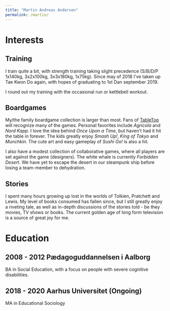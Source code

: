 ```yaml
---
title: "Martin Andreas Andersen"
permalink: /martin/
---
```


# Interests

## Training
I train quite a bit, with strength training taking slight precedence (S/B/D/P 1x140kg, 3x2x100kg, 3x3x180kg, 1x75kg).
Since may of 2018 I've taken up Tae Kwon Do again, with hopes of graduating to 1st Dan september 2019. 

I round out my training with the occasional run or kettlebell workout.

## Boardgames

My/the family boardgame collection is larger than most. Fans of [TableTop][tt] will recognize many of the games.
Personal favorites include *Agricola* and *Nord Kapp*. I love the idea behind *Once Upon a Time*, but haven't had it 
hit the table in forever. The kids greatly enjoy *Smash Up!*, *King of Tokyo* and 
*Munchkin*. The cute art and easy gameplay of *Sushi Go!* is also a hit.

I also have a modest collection of collaborative games, where all players are set against the game (designers).
The white whale is currently *Forbidden Desert*. We have yet to escape the desert in our steampunk ship
before losing a team-member to dehydration.

## Stories

I spent many hours growing up lost in the worlds of Tolkien, Pratchett and Lewis. My level of books consumed has
fallen since, but I still greatly enjoy a riveting tale, as well as in-depth discussions of the stories told -
be they movies, TV shows or books. The current golden age of long form television is a source of great joy for me.

# Education

## 2008 - 2012 Pædagoguddannelsen i Aalborg

BA in Social Education, with a focus on people with severe cognitive disabilities.

## 2018 - 2020 Aarhus Universitet (Ongoing)

MA in Educational Sociology


[tt]: https://geekandsundry.com/shows/tabletop/